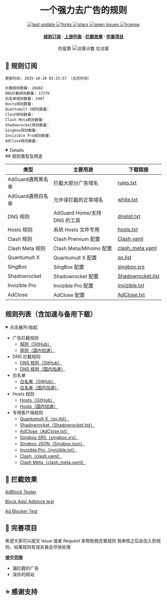 <div align="center">
<h1 align="center"><br>一个强力去广告的规则</h1>
<p>
  <a href="https://github.com/qq5460168/666">
    <img src="https://img.shields.io/github/last-commit/qq5460168/666?style=flat-square" alt="last update" />
  </a>
  <a href="https://github.com/qq5460168/666">
    <img src="https://img.shields.io/github/forks/qq5460168/666?style=flat-square" alt="forks" />
  </a>
  <a href="https://github.com/qq5460168/666">
    <img src="https://img.shields.io/github/stars/qq5460168/666?style=flat-square" alt="stars" />
  </a>
  <a href="https://github.com/qq5460168/666/issues/">
    <img src="https://img.shields.io/github/issues/qq5460168/666?style=flat-square" alt="open issues" />
  </a>
  <a href="https://github.com/qq5460168/666">
    <img src="https://img.shields.io/github/license/qq5460168/666?style=flat-square" alt="license" />
  </a>
</p>

<h4>
    <a href="#a">规则订阅</a>
  <span> · </span>
    <a href="#b">上游列表</a>
  <span> · </span>
    <a href="#c">拦截效果</a>
  <span> · </span>
    <a href="#d">完善项目</a>
  </h4>

</div>

<div align="center">
  <!-- 访客计数，点击跳转到仓库主页 -->
你是第 <img src="https://profile-counter.glitch.me/qq5460168-666/count.svg" alt="访客计数" /> 位访客
</div>
<h2 id="a">🎯 规则订阅</h2>

```
更新时间: 2025-10-20 02:25:57 （北京时间） 

拦截规则数量: 26682 
DNS拦截规则数量: 17276 
白名单规则数量: 2407 
Hosts规则数量:  
Quantumult X规则数量:  
Clash规则数量:  
Clash Meta规则数量:  
Shadowrocket规则数量:  
Singbox规则数量:  
Invizible Pro规则数量:  
AdClose规则数量:  
```

<details open>
## 规则类型及用途

| 类型             | 主要用途                       | 下载链接                                                                            |
|------------------|------------------------------|-------------------------------------------------------------------------------------|
| AdGuard通用黑名单       | 拦截大部分广告域名             | [rules.txt](https://raw.githubusercontent.com/qq5460168/666/refs/heads/master/rules.txt)     |
| AdGuard通用白名单       | 允许误拦截的正常域名           | [white.txt](https://raw.githubusercontent.com/qq5460168/666/refs/heads/master/allow.txt)     |
| DNS 规则         | AdGuard Home/支持 DNS 的工具   | [dnslist.txt](https://raw.githubusercontent.com/qq5460168/666/master/dns.txt)   |
| Hosts 规则       | 系统 Hosts 文件专用            | [hosts.txt](https://raw.githubusercontent.com/qq5460168/666/master/hosts.txt)       |
| Clash 规则       | Clash Premium 配置             | [Clash.yaml](https://raw.githubusercontent.com/qq5460168/666/master/clash.yaml) |
| Clash Meta 规则  | Clash Meta/Mihomo 配置         | [clash_meta.yaml](https://raw.githubusercontent.com/qq5460168/666/master/clash_meta.yaml) |
| Quantumult X     | Quantumult X 配置              | [qx.list](https://raw.githubusercontent.com/qq5460168/666/master/qx.list)           |
| SingBox          | SingBox 配置                   | [singbox.srs](https://raw.githubusercontent.com/qq5460168/666/master/singbox.srs)   |
| Shadowrocket     | Shadowrocket 配置              | [Shadowrocket.list](https://raw.githubusercontent.com/qq5460168/666/master/Shadowrocket.list) |
| Invizible Pro    | Invizible Pro 配置             | [invizible.txt](https://raw.githubusercontent.com/qq5460168/666/master/invizible.txt) |
| AdClose          | AdClose 配置                   | [AdClose.txt](https://raw.githubusercontent.com/qq5460168/666/master/AdClose.txt)   |


## 规则列表（含加速与备用下载）

<details open>
<summary>点击展开/收起</summary>

- 广告拦截规则  
  - [规则（GitHub）](https://raw.githubusercontent.com/qq5460168/666/master/rules.txt)
  - [规则（国内加速）](https://ghproxy.net/https://raw.githubusercontent.com/qq5460168/666/master/rules.txt)
- DNS 拦截规则  
  - [DNS 规则（GitHub）](https://raw.githubusercontent.com/qq5460168/666/master/dns.txt)
  - [DNS 规则（国内加速）](https://ghp.ci/https://raw.githubusercontent.com/qq5460168/666/master/dns.txt)
- 白名单  
  - [白名单（GitHub）](https://raw.githubusercontent.com/qq5460168/666/master/allow.txt)
  - [白名单（国内加速）](https://ghp.ci/https://raw.githubusercontent.com/qq5460168/666/master/allow.txt)
- Hosts 规则  
  - [Hosts（GitHub）](https://raw.githubusercontent.com/qq5460168/666/master/hosts.txt)
  - [Hosts（国内加速）](https://ghproxy.net/https://raw.githubusercontent.com/qq5460168/666/master/hosts.txt)
- 专用客户端规则  
  - [Quantumult X（qx.list）](https://raw.githubusercontent.com/qq5460168/666/master/qx.list)
  - [Shadowrocket（Shadowrocket.list）](https://raw.githubusercontent.com/qq5460168/666/master/Shadowrocket.list)
  - [AdClose（AdClose.txt）](https://raw.githubusercontent.com/qq5460168/666/master/AdClose.txt)
  - [Singbox SRS（singbox.srs）](https://raw.githubusercontent.com/qq5460168/666/master/singbox.srs)
  - [Singbox JSON（Singbox.json）](https://raw.githubusercontent.com/qq5460168/666/master/Singbox.json)
  - [Invizible Pro（invizible.txt）](https://raw.githubusercontent.com/qq5460168/666/master/invizible.txt)
  - [Clash（clash.yaml）](https://raw.githubusercontent.com/qq5460168/666/master/clash.yaml)
  - [Clash Meta（clash_meta.yaml）](https://raw.githubusercontent.com/qq5460168/666/master/clash_meta.yaml)

</details>

<h2 id="c">🚫 拦截效果</h2>

[AdBlock Tester](https://adblock-tester.com)

[Block Ads! Adblock test](https://blockads.fivefilters.org/)

[Ad Blocker Test](https://d3ward.github.io/toolz/adblock.html)

<h2 id="d">💬 完善项目</h2>

希望大家可以提交 Issue 或者 Request 来帮助我完善规则 我审核之后会加入到规则，如果规则有误杀我会尽快处理

**提交范围**

- 漏拦截的广告
- 误杀的网站

## ⭐ 感谢支持
